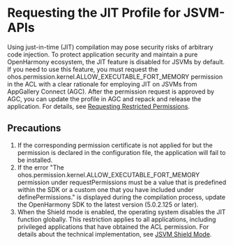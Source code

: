 # Requesting the JIT Profile for JSVM-APIs
<!--Kit: NDK Development-->
<!--Subsystem: arkcompiler-->
<!--Owner: @yuanxiaogou; @string_sz-->
<!--Designer: @knightaoko-->
<!--Tester: @test_lzz-->
<!--Adviser: @fang-jinxu-->

Using just-in-time (JIT) compilation may pose security risks of arbitrary code injection. To protect application security and maintain a pure OpenHarmony ecosystem, the JIT feature is disabled for JSVMs by default. If you need to use this feature, you must request the ohos.permission.kernel.ALLOW_EXECUTABLE_FORT_MEMORY permission in the ACL with a clear rationale for employing JIT on JSVMs from AppGallery Connect (AGC). After the permission request is approved by AGC, you can update the profile in AGC and repack and release the application. For details, see [Requesting Restricted Permissions](https://developer.huawei.com/consumer/en/doc/harmonyos-guides-V5/declare-permissions-in-acl-V5).


## Precautions
1. If the corresponding permission certificate is not applied for but the permission is declared in the configuration file, the application will fail to be installed.
2. If the error "The ohos.permission.kernel.ALLOW_EXECUTABLE_FORT_MEMORY permission under requestPermissions must be a value that is predefined within the SDK or a custom one that you have included under definePermissions." is displayed during the compilation process, update the OpenHarmony SDK to the latest version (5.0.2.125 or later).
3. When the Shield mode is enabled, the operating system disables the JIT function globally. This restriction applies to all applications, including privileged applications that have obtained the ACL permission. For details about the technical implementation, see [JSVM Shield Mode](jsvm-secure-shield-mode.md).
